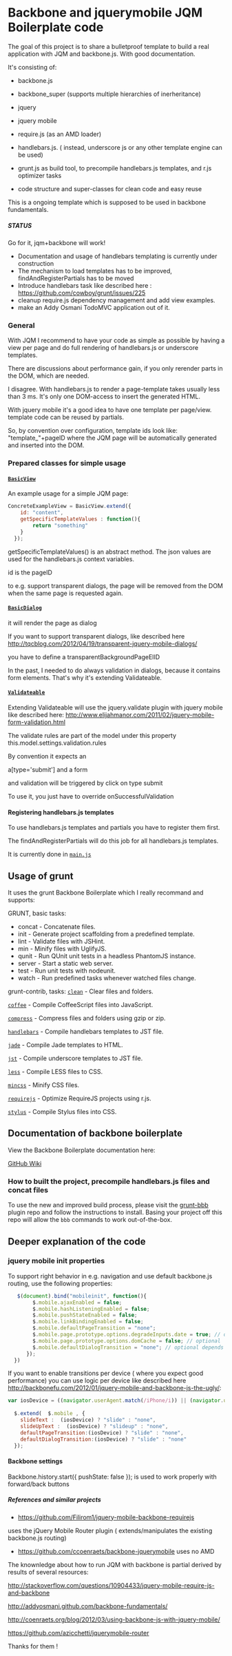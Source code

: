 Backbone and jquerymobile JQM Boilerplate code
====================


The goal of this project is to share a bulletproof template to build a real application with JQM and backbone.js.
With good documentation.



It's consisting of:
- backbone.js
- backbone_super (supports multiple hierarchies of inerheritance)
- jquery
- jquery mobile
- require.js (as an AMD loader)
- handlebars.js. ( instead, underscore js or any other template engine can be used)
- grunt.js as build tool, to precompile handlebars.js templates, and r.js optimizer tasks

- code structure and super-classes for clean code and easy reuse

This is a ongoing template which is supposed to be used in backbone fundamentals.

##### STATUS
Go for it, jqm+backbone will work!

* Documentation and usage of handlebars templating is currently under construction
* The mechanism to load templates has to be improved, findAndRegisterPartials has to be moved
* Introduce handlebars task like described here : https://github.com/cowboy/grunt/issues/225
* cleanup require.js dependency management and add view examples. 
* make an Addy Osmani TodoMVC application out of it.                


### General

With JQM I recommend to have your code as simple as possible by having a view per page 
and do full rendering of handlebars.js or underscore templates.

There are discussions about performance gain, if you only rerender parts in the DOM, which are needed.

I disagree. With handlebars.js to render a page-template takes usually less than 3 ms.
It's only one DOM-access to insert the generated HTML.

With jquery mobile it's a good idea to have one template per page/view.
template code can be reused by partials.

So, by convention over configuration, template ids look like:
"template_"+pageID
where the JQM page will be automatically generated and inserted into the DOM.



### Prepared classes for simple usage

#### [`BasicView`](app/modules/BasicView.js)
An example usage for a simple JQM page:
```javascript
ConcreteExampleView = BasicView.extend({
    id: "content",
  	getSpecificTemplateValues : function(){
  		return "something"
  	}
  });
```

getSpecificTemplateValues() is an abstract method. The json values are used for the handlebars.js context variables.

id is the pageID

to e.g. support transparent dialogs, the page will be removed from the DOM when the same page is requested again.


#### [`BasicDialog`](app/modules/BasicDialog.js)
it will render the page as dialog

If you want to support transparent dialogs, like described here
http://tqcblog.com/2012/04/19/transparent-jquery-mobile-dialogs/

you have to define a transparentBackgroundPageElID

In the past, I needed to do always validation in dialogs, because it contains form elements.
That's why it's extending Validateable.

#### [`Validateable`](app/modules/Validateable.js)
Extending Validateable will use the jquery.validate plugin with jquery mobile like described here:
http://www.elijahmanor.com/2011/02/jquery-mobile-form-validation.html

The validate rules are part of the model under this property
this.model.settings.validation.rules


By convention it expects an 

a[type='submit']  and a  form

and validation will be triggered by click on type submit

To use it, you just have to override onSuccessfulValidation


#### Registering handlebars.js templates
To use handlebars.js templates and partials you have to register them first.

The findAndRegisterPartials will do this job for all handlebars.js templates.

It is currently done in [`main.js`](app/main.js)



## Usage of grunt
It uses the grunt Backbone Boilerplate which I really recommand and supports:

GRUNT, basic tasks:
* concat - Concatenate files.
* init - Generate project scaffolding from a predefined template.
* lint - Validate files with JSHint.
* min - Minify files with UglifyJS.
* qunit - Run QUnit unit tests in a headless PhantomJS instance.
* server - Start a static web server.
* test - Run unit tests with nodeunit.
* watch - Run predefined tasks whenever watched files change.

grunt-contrib, tasks:
[`clean`](/gruntjs/grunt-contrib/blob/master/docs/clean.md) - Clear files and folders.

[`coffee`](/gruntjs/grunt-contrib/blob/master/docs/coffee.md) - Compile CoffeeScript files into JavaScript.

[`compress`](/gruntjs/grunt-contrib/blob/master/docs/compress.md) - Compress files and folders using gzip or zip.

[`handlebars`](/gruntjs/grunt-contrib/blob/master/docs/handlebars.md) - Compile handlebars templates to JST file.

[`jade`](/gruntjs/grunt-contrib/blob/master/docs/jade.md) - Compile Jade templates to HTML.

[`jst`](/gruntjs/grunt-contrib/blob/master/docs/jst.md) - Compile underscore templates to JST file.

[`less`](/gruntjs/grunt-contrib/blob/master/docs/less.md) - Compile LESS files to CSS.

[`mincss`](/gruntjs/grunt-contrib/blob/master/docs/mincss.md) - Minify CSS files.

[`requirejs`](/gruntjs/grunt-contrib/blob/master/docs/requirejs.md) - Optimize RequireJS projects using r.js.

[`stylus`](/gruntjs/grunt-contrib/blob/master/docs/stylus.md) - Compile Stylus files into CSS.


## Documentation of backbone boilerplate ##

View the Backbone Boilerplate documentation here:

[GitHub Wiki](https://github.com/tbranyen/backbone-boilerplate/wiki)

### How to built the project, precompile handlebars.js files and concat files 

To use the new and improved build process, please visit the 
[grunt-bbb](https://github.com/backbone-boilerplate/grunt-bbb)
plugin repo and follow the instructions to install.  Basing your project off
this repo will allow the `bbb` commands to work out-of-the-box.


## Deeper explanation of the code

### jquery mobile init properties

To support right behavior in e.g. navigation and use default backbone.js routing, use the following properties:

```javascript
   $(document).bind("mobileinit", function(){
        $.mobile.ajaxEnabled = false;
        $.mobile.hashListeningEnabled = false;
        $.mobile.pushStateEnabled = false;
        $.mobile.linkBindingEnabled = false;
        $.mobile.defaultPageTransition = "none";
        $.mobile.page.prototype.options.degradeInputs.date = true; // optional
        $.mobile.page.prototype.options.domCache = false; // optional
        $.mobile.defaultDialogTransition = "none"; // optional depends on performance
      });
  })
```

If you want to enable transitions per device ( where you expect good performance) you can use logic per device like described here http://backbonefu.com/2012/01/jquery-mobile-and-backbone-js-the-ugly/:

```javascript
var iosDevice = ((navigator.userAgent.match(/iPhone/i)) || (navigator.userAgent.match(/iPod/i))) ? true : false;
 
  $.extend(  $.mobile , {
    slideText :  (iosDevice) ? "slide" : "none",
    slideUpText :  (iosDevice) ? "slideup" : "none",
    defaultPageTransition:(iosDevice) ? "slide" : "none",
    defaultDialogTransition:(iosDevice) ? "slide" : "none"
  });
```

#### Backbone settings
Backbone.history.start({ pushState: false });
is used to work properly with forward/back buttons



##### References and similar projects

- https://github.com/Filirom1/jquery-mobile-backbone-requirejs

uses the jQuery Mobile Router plugin ( extends/manipulates  the existing backbone.js routing)

- https://github.com/ccoenraets/backbone-jquerymobile uses no AMD


The knownledge about how to run JQM with backbone is partial derived by results of several resources:

http://stackoverflow.com/questions/10904433/jquery-mobile-require-js-and-backbone

http://addyosmani.github.com/backbone-fundamentals/

http://coenraets.org/blog/2012/03/using-backbone-js-with-jquery-mobile/

https://github.com/azicchetti/jquerymobile-router

Thanks for them !


